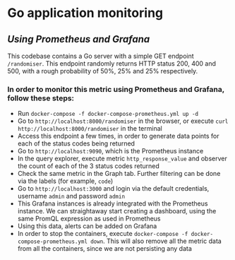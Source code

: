 # Go application monitoring
## _Using Prometheus and Grafana_

This codebase contains a Go server with a simple GET endpoint `/randomiser`.
This endpoint randomly returns HTTP status 200, 400 and 500, with a rough probability of 50%, 25% and 25% respectively.

### In order to monitor this metric using Prometheus and Grafana, follow these steps:

- Run `docker-compose -f docker-compose-prometheus.yml up -d`
- Go to `http://localhost:8000/randomiser` in the browser, or execute `curl http://localhost:8000/randomiser` in the terminal
- Access this endpoint a few times, in order to generate data points for each of the status codes being returned
- Go to `http://localhost:9090`, which is the Prometheus instance
- In the query explorer, execute metric `http_response_value` and observer the count of each of the 3 status codes returned
- Check the same metric in the Graph tab. Further filtering can be done via the labels (for example, `code`)
- Go to `http://localhost:3000` and login via the default credentials, username `admin` and password `admin`
- This Grafana instances is already integrated with the Prometheus instance. We can straightaway start creating a dashboard, using the same PromQL expression as used in Prometheus
- Using this data, alerts can be added on Grafana
- In order to stop the containers, execute `docker-compose -f docker-compose-prometheus.yml down`. This will also remove all the metric data from all the containers, since we are not persisting any data
